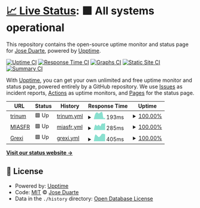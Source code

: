 # [📈 Live Status](https://status.trinum.xyz): <!--live status--> **🟩 All systems operational**

This repository contains the open-source uptime monitor and status page for [Jose Duarte](trinum.xyz), powered by [Upptime](https://github.com/upptime/upptime).

[![Uptime CI](https://github.com/saert3311/upptime/workflows/Uptime%20CI/badge.svg)](https://github.com/saert3311/upptime/actions?query=workflow%3A%22Uptime+CI%22)
[![Response Time CI](https://github.com/saert3311/upptime/workflows/Response%20Time%20CI/badge.svg)](https://github.com/saert3311/upptime/actions?query=workflow%3A%22Response+Time+CI%22)
[![Graphs CI](https://github.com/saert3311/upptime/workflows/Graphs%20CI/badge.svg)](https://github.com/saert3311/upptime/actions?query=workflow%3A%22Graphs+CI%22)
[![Static Site CI](https://github.com/saert3311/upptime/workflows/Static%20Site%20CI/badge.svg)](https://github.com/saert3311/upptime/actions?query=workflow%3A%22Static+Site+CI%22)
[![Summary CI](https://github.com/saert3311/upptime/workflows/Summary%20CI/badge.svg)](https://github.com/saert3311/upptime/actions?query=workflow%3A%22Summary+CI%22)

With [Upptime](https://upptime.js.org), you can get your own unlimited and free uptime monitor and status page, powered entirely by a GitHub repository. We use [Issues](https://github.com/saert3311/upptime/issues) as incident reports, [Actions](https://github.com/saert3311/upptime/actions) as uptime monitors, and [Pages](https://status.trinum.xyz) for the status page.

<!--start: status pages-->
<!-- This summary is generated by Upptime (https://github.com/upptime/upptime) -->
<!-- Do not edit this manually, your changes will be overwritten -->
<!-- prettier-ignore -->
| URL | Status | History | Response Time | Uptime |
| --- | ------ | ------- | ------------- | ------ |
| <img alt="" src="https://icons.duckduckgo.com/ip3/trinum.xyz.ico" height="13"> [trinum](https://trinum.xyz) | 🟩 Up | [trinum.yml](https://github.com/saert3311/upptime/commits/HEAD/history/trinum.yml) | <details><summary><img alt="Response time graph" src="./graphs/trinum/response-time-week.png" height="20"> 193ms</summary><br><a href="https://status.trinum.xyz/history/trinum"><img alt="Response time 197" src="https://img.shields.io/endpoint?url=https%3A%2F%2Fraw.githubusercontent.com%2Fsaert3311%2Fupptime%2FHEAD%2Fapi%2Ftrinum%2Fresponse-time.json"></a><br><a href="https://status.trinum.xyz/history/trinum"><img alt="24-hour response time 52" src="https://img.shields.io/endpoint?url=https%3A%2F%2Fraw.githubusercontent.com%2Fsaert3311%2Fupptime%2FHEAD%2Fapi%2Ftrinum%2Fresponse-time-day.json"></a><br><a href="https://status.trinum.xyz/history/trinum"><img alt="7-day response time 193" src="https://img.shields.io/endpoint?url=https%3A%2F%2Fraw.githubusercontent.com%2Fsaert3311%2Fupptime%2FHEAD%2Fapi%2Ftrinum%2Fresponse-time-week.json"></a><br><a href="https://status.trinum.xyz/history/trinum"><img alt="30-day response time 167" src="https://img.shields.io/endpoint?url=https%3A%2F%2Fraw.githubusercontent.com%2Fsaert3311%2Fupptime%2FHEAD%2Fapi%2Ftrinum%2Fresponse-time-month.json"></a><br><a href="https://status.trinum.xyz/history/trinum"><img alt="1-year response time 204" src="https://img.shields.io/endpoint?url=https%3A%2F%2Fraw.githubusercontent.com%2Fsaert3311%2Fupptime%2FHEAD%2Fapi%2Ftrinum%2Fresponse-time-year.json"></a></details> | <details><summary><a href="https://status.trinum.xyz/history/trinum">100.00%</a></summary><a href="https://status.trinum.xyz/history/trinum"><img alt="All-time uptime 87.69%" src="https://img.shields.io/endpoint?url=https%3A%2F%2Fraw.githubusercontent.com%2Fsaert3311%2Fupptime%2FHEAD%2Fapi%2Ftrinum%2Fuptime.json"></a><br><a href="https://status.trinum.xyz/history/trinum"><img alt="24-hour uptime 100.00%" src="https://img.shields.io/endpoint?url=https%3A%2F%2Fraw.githubusercontent.com%2Fsaert3311%2Fupptime%2FHEAD%2Fapi%2Ftrinum%2Fuptime-day.json"></a><br><a href="https://status.trinum.xyz/history/trinum"><img alt="7-day uptime 100.00%" src="https://img.shields.io/endpoint?url=https%3A%2F%2Fraw.githubusercontent.com%2Fsaert3311%2Fupptime%2FHEAD%2Fapi%2Ftrinum%2Fuptime-week.json"></a><br><a href="https://status.trinum.xyz/history/trinum"><img alt="30-day uptime 58.65%" src="https://img.shields.io/endpoint?url=https%3A%2F%2Fraw.githubusercontent.com%2Fsaert3311%2Fupptime%2FHEAD%2Fapi%2Ftrinum%2Fuptime-month.json"></a><br><a href="https://status.trinum.xyz/history/trinum"><img alt="1-year uptime 85.93%" src="https://img.shields.io/endpoint?url=https%3A%2F%2Fraw.githubusercontent.com%2Fsaert3311%2Fupptime%2FHEAD%2Fapi%2Ftrinum%2Fuptime-year.json"></a></details>
| <img alt="" src="https://icons.duckduckgo.com/ip3/miamiscaffoldrental.com.ico" height="13"> [MIASFR](https://miamiscaffoldrental.com) | 🟩 Up | [miasfr.yml](https://github.com/saert3311/upptime/commits/HEAD/history/miasfr.yml) | <details><summary><img alt="Response time graph" src="./graphs/miasfr/response-time-week.png" height="20"> 285ms</summary><br><a href="https://status.trinum.xyz/history/miasfr"><img alt="Response time 646" src="https://img.shields.io/endpoint?url=https%3A%2F%2Fraw.githubusercontent.com%2Fsaert3311%2Fupptime%2FHEAD%2Fapi%2Fmiasfr%2Fresponse-time.json"></a><br><a href="https://status.trinum.xyz/history/miasfr"><img alt="24-hour response time 365" src="https://img.shields.io/endpoint?url=https%3A%2F%2Fraw.githubusercontent.com%2Fsaert3311%2Fupptime%2FHEAD%2Fapi%2Fmiasfr%2Fresponse-time-day.json"></a><br><a href="https://status.trinum.xyz/history/miasfr"><img alt="7-day response time 285" src="https://img.shields.io/endpoint?url=https%3A%2F%2Fraw.githubusercontent.com%2Fsaert3311%2Fupptime%2FHEAD%2Fapi%2Fmiasfr%2Fresponse-time-week.json"></a><br><a href="https://status.trinum.xyz/history/miasfr"><img alt="30-day response time 927" src="https://img.shields.io/endpoint?url=https%3A%2F%2Fraw.githubusercontent.com%2Fsaert3311%2Fupptime%2FHEAD%2Fapi%2Fmiasfr%2Fresponse-time-month.json"></a><br><a href="https://status.trinum.xyz/history/miasfr"><img alt="1-year response time 631" src="https://img.shields.io/endpoint?url=https%3A%2F%2Fraw.githubusercontent.com%2Fsaert3311%2Fupptime%2FHEAD%2Fapi%2Fmiasfr%2Fresponse-time-year.json"></a></details> | <details><summary><a href="https://status.trinum.xyz/history/miasfr">100.00%</a></summary><a href="https://status.trinum.xyz/history/miasfr"><img alt="All-time uptime 99.91%" src="https://img.shields.io/endpoint?url=https%3A%2F%2Fraw.githubusercontent.com%2Fsaert3311%2Fupptime%2FHEAD%2Fapi%2Fmiasfr%2Fuptime.json"></a><br><a href="https://status.trinum.xyz/history/miasfr"><img alt="24-hour uptime 100.00%" src="https://img.shields.io/endpoint?url=https%3A%2F%2Fraw.githubusercontent.com%2Fsaert3311%2Fupptime%2FHEAD%2Fapi%2Fmiasfr%2Fuptime-day.json"></a><br><a href="https://status.trinum.xyz/history/miasfr"><img alt="7-day uptime 100.00%" src="https://img.shields.io/endpoint?url=https%3A%2F%2Fraw.githubusercontent.com%2Fsaert3311%2Fupptime%2FHEAD%2Fapi%2Fmiasfr%2Fuptime-week.json"></a><br><a href="https://status.trinum.xyz/history/miasfr"><img alt="30-day uptime 99.96%" src="https://img.shields.io/endpoint?url=https%3A%2F%2Fraw.githubusercontent.com%2Fsaert3311%2Fupptime%2FHEAD%2Fapi%2Fmiasfr%2Fuptime-month.json"></a><br><a href="https://status.trinum.xyz/history/miasfr"><img alt="1-year uptime 99.90%" src="https://img.shields.io/endpoint?url=https%3A%2F%2Fraw.githubusercontent.com%2Fsaert3311%2Fupptime%2FHEAD%2Fapi%2Fmiasfr%2Fuptime-year.json"></a></details>
| <img alt="" src="https://icons.duckduckgo.com/ip3/grexialbornett.com.ico" height="13"> [Grexi](https://grexialbornett.com) | 🟩 Up | [grexi.yml](https://github.com/saert3311/upptime/commits/HEAD/history/grexi.yml) | <details><summary><img alt="Response time graph" src="./graphs/grexi/response-time-week.png" height="20"> 405ms</summary><br><a href="https://status.trinum.xyz/history/grexi"><img alt="Response time 949" src="https://img.shields.io/endpoint?url=https%3A%2F%2Fraw.githubusercontent.com%2Fsaert3311%2Fupptime%2FHEAD%2Fapi%2Fgrexi%2Fresponse-time.json"></a><br><a href="https://status.trinum.xyz/history/grexi"><img alt="24-hour response time 457" src="https://img.shields.io/endpoint?url=https%3A%2F%2Fraw.githubusercontent.com%2Fsaert3311%2Fupptime%2FHEAD%2Fapi%2Fgrexi%2Fresponse-time-day.json"></a><br><a href="https://status.trinum.xyz/history/grexi"><img alt="7-day response time 405" src="https://img.shields.io/endpoint?url=https%3A%2F%2Fraw.githubusercontent.com%2Fsaert3311%2Fupptime%2FHEAD%2Fapi%2Fgrexi%2Fresponse-time-week.json"></a><br><a href="https://status.trinum.xyz/history/grexi"><img alt="30-day response time 1129" src="https://img.shields.io/endpoint?url=https%3A%2F%2Fraw.githubusercontent.com%2Fsaert3311%2Fupptime%2FHEAD%2Fapi%2Fgrexi%2Fresponse-time-month.json"></a><br><a href="https://status.trinum.xyz/history/grexi"><img alt="1-year response time 910" src="https://img.shields.io/endpoint?url=https%3A%2F%2Fraw.githubusercontent.com%2Fsaert3311%2Fupptime%2FHEAD%2Fapi%2Fgrexi%2Fresponse-time-year.json"></a></details> | <details><summary><a href="https://status.trinum.xyz/history/grexi">100.00%</a></summary><a href="https://status.trinum.xyz/history/grexi"><img alt="All-time uptime 99.45%" src="https://img.shields.io/endpoint?url=https%3A%2F%2Fraw.githubusercontent.com%2Fsaert3311%2Fupptime%2FHEAD%2Fapi%2Fgrexi%2Fuptime.json"></a><br><a href="https://status.trinum.xyz/history/grexi"><img alt="24-hour uptime 100.00%" src="https://img.shields.io/endpoint?url=https%3A%2F%2Fraw.githubusercontent.com%2Fsaert3311%2Fupptime%2FHEAD%2Fapi%2Fgrexi%2Fuptime-day.json"></a><br><a href="https://status.trinum.xyz/history/grexi"><img alt="7-day uptime 100.00%" src="https://img.shields.io/endpoint?url=https%3A%2F%2Fraw.githubusercontent.com%2Fsaert3311%2Fupptime%2FHEAD%2Fapi%2Fgrexi%2Fuptime-week.json"></a><br><a href="https://status.trinum.xyz/history/grexi"><img alt="30-day uptime 99.96%" src="https://img.shields.io/endpoint?url=https%3A%2F%2Fraw.githubusercontent.com%2Fsaert3311%2Fupptime%2FHEAD%2Fapi%2Fgrexi%2Fuptime-month.json"></a><br><a href="https://status.trinum.xyz/history/grexi"><img alt="1-year uptime 99.37%" src="https://img.shields.io/endpoint?url=https%3A%2F%2Fraw.githubusercontent.com%2Fsaert3311%2Fupptime%2FHEAD%2Fapi%2Fgrexi%2Fuptime-year.json"></a></details>

<!--end: status pages-->

[**Visit our status website →**](https://status.trinum.xyz)

## 📄 License

- Powered by: [Upptime](https://github.com/upptime/upptime)
- Code: [MIT](./LICENSE) © [Jose Duarte](trinum.xyz)
- Data in the `./history` directory: [Open Database License](https://opendatacommons.org/licenses/odbl/1-0/)
